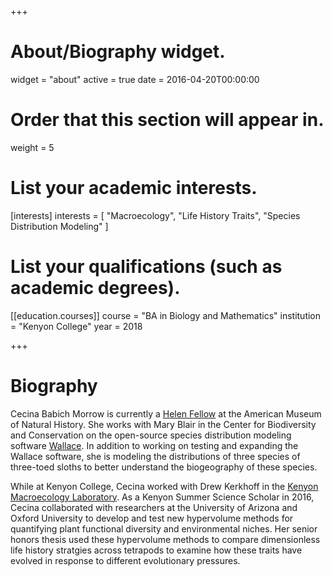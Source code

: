 +++
# About/Biography widget.
widget = "about"
active = true
date = 2016-04-20T00:00:00

# Order that this section will appear in.
weight = 5

# List your academic interests.
[interests]
  interests = [
    "Macroecology",
    "Life History Traits",
    "Species Distribution Modeling"
  ]

# List your qualifications (such as academic degrees).
[[education.courses]]
  course = "BA in Biology and Mathematics"
  institution = "Kenyon College"
  year = 2018

 
+++

# Biography

Cecina Babich Morrow is currently a [Helen Fellow](https://www.amnh.org/learn-teach/higher-education/helen-fellowship) at the American Museum of Natural History. She works with Mary Blair in the Center for Biodiversity and Conservation on the open-source species distribution modeling software [Wallace](https://wallaceecomod.github.io/). In addition to working on testing and expanding the Wallace software, she is modeling the distributions of three species of three-toed sloths to better understand the biogeography of these species.

While at Kenyon College, Cecina worked with Drew Kerkhoff in the [Kenyon Macroecology Laboratory](https://kerkhofflab.org/). As a Kenyon Summer Science Scholar in 2016, Cecina collaborated with researchers at the University of Arizona and Oxford University to develop and test new hypervolume methods for quantifying plant functional diversity and environmental niches. Her senior honors thesis used these hypervolume methods to compare dimensionless life history stratgies across tetrapods to examine how these traits have evolved in response to different evolutionary pressures.
